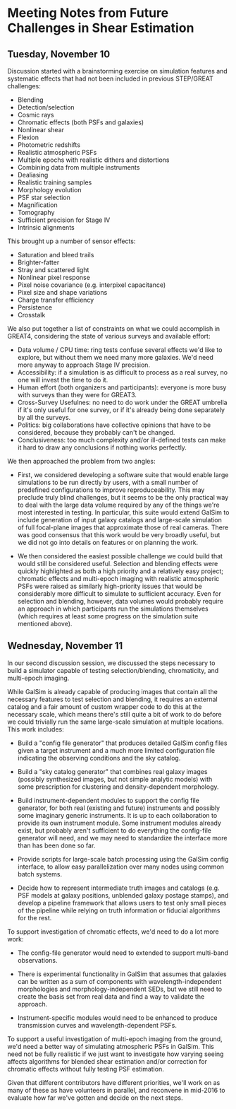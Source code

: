 # Meeting Notes from Future Challenges in Shear Estimation

## Tuesday, November 10

Discussion started with a brainstorming exercise on simulation features
and systematic effects that had not been included in previous STEP/GREAT
challenges:

- Blending
- Detection/selection
- Cosmic rays
- Chromatic effects (both PSFs and galaxies)
- Nonlinear shear
- Flexion
- Photometric redshifts
- Realistic atmospheric PSFs
- Multiple epochs with realistic dithers and distortions
- Combining data from multiple instruments
- Dealiasing
- Realistic training samples
- Morphology evolution
- PSF star selection
- Magnification
- Tomography
- Sufficient precision for Stage IV
- Intrinsic alignments

This brought up a number of sensor effects:

- Saturation and bleed trails
- Brighter-fatter
- Stray and scattered light
- Nonlinear pixel response
- Pixel noise covariance (e.g. interpixel capacitance)
- Pixel size and shape variations
- Charge transfer efficiency
- Persistence
- Crosstalk


We also put together a list of constraints on what we could accomplish in GREAT4, considering the state of various surveys and available effort:

- Data volume / CPU time: ring tests confuse several effects we'd like to explore, but without them we need many more galaxies.  We'd need more anyway to approach Stage IV precision.
- Accessibility: if a simulation is as difficult to process as a real survey, no one will invest the time to do it.
- Human effort (both organizers and participants): everyone is more busy with surveys than they were for GREAT3.
- Cross-Survey Usefulnes: no need to do work under the GREAT umbrella if it's only useful for one survey, or if it's already being done separately by all the surveys.
- Politics: big collaborations have collective opinions that have to be considered, because they probably can't be changed.
- Conclusiveness: too much complexity and/or ill-defined tests can make it hard to draw any conclusions if nothing works perfectly.

We then approached the problem from two angles:

- First, we considered developing a software suite that would enable large simulations to be run directly by users, with a small number of predefined configurations to improve reproduceability.  This may preclude truly blind challenges, but it seems to be the only practical way to deal with the large data volume required by any of the things we're most interested in testing.  In particular, this suite would extend GalSim to include generation of input galaxy catalogs and large-scale simulation of full focal-plane images that approximate those of real cameras.  There was good consensus that this work would be very broadly useful, but we did not go into details on features or on planning the work.

- We then considered the easiest possible challenge we could build that would still be considered useful.  Selection and blending effects were quickly highlighted as both a high priority and a relatively easy project; chromatic effects and multi-epoch imaging with realistic atmospheric PSFs were raised as similarly high-priority issues that would be considerably more difficult to simulate to sufficient accuracy.  Even for selection and blending, however, data volumes would probably require an approach in which participants run the simulations themselves (which requires at least some progress on the simulation suite mentioned above).

## Wednesday, November 11

In our second discussion session, we discussed the steps necessary to build a simulator capable of testing selection/blending, chromaticity, and multi-epoch imaging.

While GalSim is already capable of producing images that contain all the necessary features to test selection and blending, it requires an external catalog and a fair amount of custom wrapper code to do this at the necessary scale, which means there's still quite a bit of work to do before we could trivially run the same large-scale simulation at multiple locations.  This work includes:

- Build a "config file generator" that produces detailed GalSim config files given a target instrument and a much more limited configuration file indicating the observing conditions and the sky catalog.

- Build a "sky catalog generator" that combines real galaxy images (possibly synthesized images, but not simple analytic models) with some prescription for clustering and density-dependent morphology.

- Build instrument-dependent modules to support the config file generator, for both real (existing and future) instruments and possibly some imaginary generic instruments.  It is up to each collaboration to provide its own instrument module.  Some instrument modules already exist, but probably aren't sufficient to do everything the config-file generator will need, and we may need to standardize the interface more than has been done so far.

- Provide scripts for large-scale batch processing using the GalSim config interface, to allow easy parallelization over many nodes using common batch systems.

- Decide how to represent intermediate truth images and catalogs (e.g. PSF models at galaxy positions, unblended galaxy postage stamps), and develop a pipeline framework that allows users to test only small pieces of the pipeline while relying on truth information or fiducial algorithms for the rest.

To support investigation of chromatic effects, we'd need to do a lot more work:

- The config-file generator would need to extended to support multi-band observations.

- There is experimental functionality in GalSim that assumes that galaxies can be written as a sum of components with wavelength-independent morphologies and morphology-independent SEDs, but we still need to create the basis set from real data and find a way to validate the approach.

- Instrument-specific modules would need to be enhanced to produce transmission curves and wavelength-dependent PSFs.

To support a useful investigation of multi-epoch imaging from the ground, we'd need a better way of simulating atmospheric PSFs in GalSim.  This need not be fully realistic if we just want to investigate how varying seeing affects algorithms for blended shear estimation and/or correction for chromatic effects without fully testing PSF estimation.

Given that different contributors have different priorities, we'll work on as many of these as have volunteers in parallel, and reconvene in mid-2016 to evaluate how far we've gotten and decide on the next steps.
